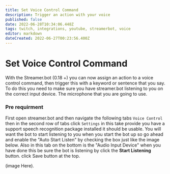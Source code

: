 ```yaml
---
title: Set Voice Control Command
description: Trigger an action with your voice 
published: false
date: 2022-06-28T10:34:06.448Z
tags: twitch, integrations, youtube, streamerbot, voice
editor: markdown
dateCreated: 2022-06-27T00:23:56.400Z
---
```




# Set Voice Control Command

With the Streamer.bot (0.18 +) you can now assign an action to a voice control command, then trigger this with a keyword or sentence that you say.
To do this you need to make sure you have streamer.bot listening to you on the correct input device. The microphone that you are going to use. 

### Pre requirment 
First open streamer.bot and then navigate the following tabs `Voice Control` then in the second row of tabs click `Settings` in this take provide you have a support speech recognition package installed it should be usable.
You will want the bot to start listening to you when you start the bot up so go ahead and enable the "Auto Start Listen" by checking the box just like the image below. Also in this tab on the bottom is the "Audio Input Device"
 when you have done this be sure the bot is listening by click the **Start Listening** button. click Save button at the top.

 (image Here).